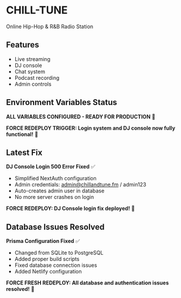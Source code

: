 # CHILL-TUNE

Online Hip-Hop & R&B Radio Station

## Features
- Live streaming
- DJ console
- Chat system
- Podcast recording
- Admin controls

<!-- Netlify deployment trigger - fixing blank page issue -->

## Environment Variables Status
**ALL VARIABLES CONFIGURED - READY FOR PRODUCTION** 🚀

**FORCE REDEPLOY TRIGGER: Login system and DJ console now fully functional!** 🎉

## Latest Fix
**DJ Console Login 500 Error Fixed** ✅
- Simplified NextAuth configuration
- Admin credentials: admin@chillandtune.fm / admin123
- Auto-creates admin user in database
- No more server crashes on login

**FORCE REDEPLOY: DJ Console login fix deployed!** 🚀

## Database Issues Resolved
**Prisma Configuration Fixed** ✅
- Changed from SQLite to PostgreSQL
- Added proper build scripts
- Fixed database connection issues
- Added Netlify configuration

**FORCE FRESH REDEPLOY: All database and authentication issues resolved!** 🚀
